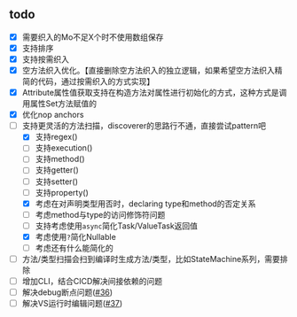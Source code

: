 ## todo
- [x] 需要织入的Mo不足X个时不使用数组保存
- [x] 支持排序
- [x] 支持按需织入
- [x] 空方法织入优化。【直接删除空方法织入的独立逻辑，如果希望空方法织入精简的代码，通过按需织入的方式实现】
- [x] Attribute属性值获取支持在构造方法对属性进行初始化的方式，这种方式是调用属性Set方法赋值的
- [x] 优化nop anchors
- [ ] 支持更灵活的方法扫描，discoverer的思路行不通，直接尝试pattern吧
  - [x] 支持regex()
  - [ ] 支持execution()
  - [ ] 支持method()
  - [ ] 支持getter()
  - [ ] 支持setter()
  - [ ] 支持property()
  - [x] 考虑在对声明类型用否时，declaring type和method的否定关系
  - [ ] 考虑method与type的访问修饰符问题
  - [ ] 支持考虑使用`async`简化Task/ValueTask返回值
  - [x] 考虑使用`?`简化Nullable
  - [ ] 考虑还有什么能简化的
- [ ] 方法/类型扫描会扫到编译时生成方法/类型，比如StateMachine系列，需要排除
- [ ] 增加CLI，结合CICD解决间接依赖的问题
- [ ] 解决debug断点问题([#36](https://github.com/inversionhourglass/Rougamo/issues/36))
- [ ] 解决VS运行时编辑问题([#37](https://github.com/inversionhourglass/Rougamo/issues/37))